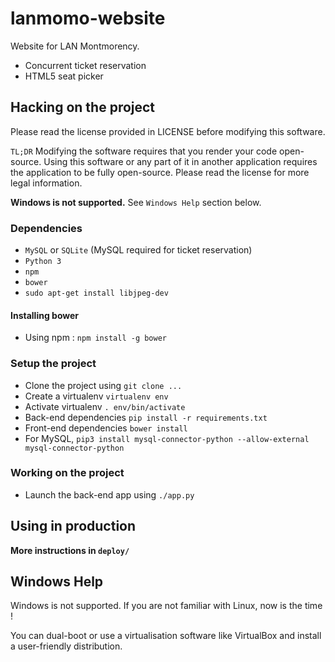 # lanmomo-website
Website for LAN Montmorency.

* Concurrent ticket reservation
* HTML5 seat picker

## Hacking on the project

Please read the license provided in LICENSE before modifying this software.

`TL;DR` Modifying the software requires that you render your code open-source. Using this software or any part of it in another application requires the application to be fully open-source. Please read the license for more legal information.

**Windows is not supported.** See `Windows Help` section below.

### Dependencies
 * `MySQL` or `SQLite` (MySQL required for ticket reservation)
 * `Python 3`
 * `npm`
 * `bower`
 * `sudo apt-get install libjpeg-dev`

#### Installing bower
 * Using npm : `npm install -g bower`

### Setup the project
 * Clone the project using `git clone ...`
 * Create a virtualenv `virtualenv env`
 * Activate virtualenv `. env/bin/activate`
 * Back-end dependencies `pip install -r requirements.txt`
 * Front-end dependencies  `bower install`
 * For MySQL, `pip3 install mysql-connector-python --allow-external mysql-connector-python`

### Working on the project
* Launch the back-end app using `./app.py`

## Using in production

**More instructions in `deploy/`**

## Windows Help
Windows is not supported. If you are not familiar with Linux, now is the time !

You can dual-boot or use a virtualisation software like VirtualBox and install a user-friendly distribution.
